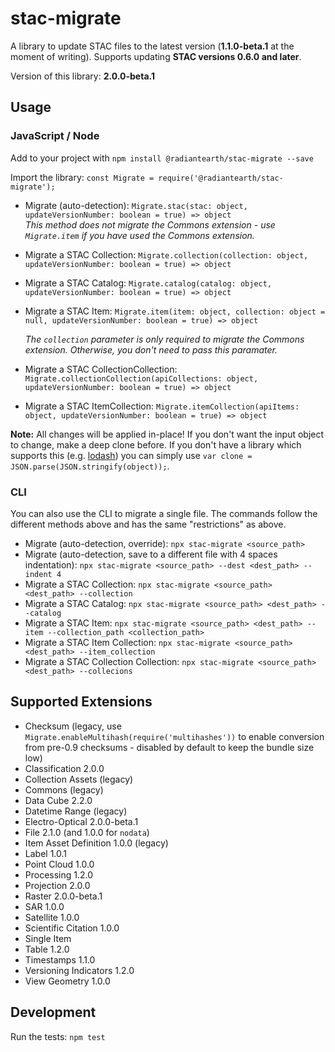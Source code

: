 # stac-migrate

A library to update STAC files to the latest version (**1.1.0-beta.1** at the moment of writing).
Supports updating **STAC versions 0.6.0 and later**.

Version of this library: **2.0.0-beta.1**

## Usage

### JavaScript / Node

Add to your project with `npm install @radiantearth/stac-migrate --save`

Import the library: `const Migrate = require('@radiantearth/stac-migrate');`

* Migrate (auto-detection): `Migrate.stac(stac: object, updateVersionNumber: boolean = true) => object`<br />
  *This method does not migrate the Commons extension - use `Migrate.item` if you have used the Commons extension.*
* Migrate a STAC Collection: `Migrate.collection(collection: object, updateVersionNumber: boolean = true) => object`
* Migrate a STAC Catalog: `Migrate.catalog(catalog: object, updateVersionNumber: boolean = true) => object`
* Migrate a STAC Item: `Migrate.item(item: object, collection: object = null, updateVersionNumber: boolean = true) => object`
  
  *The `collection` parameter is only required to migrate the Commons extension. Otherwise, you don't need to pass this paramater.*
* Migrate a STAC CollectionCollection: `Migrate.collectionCollection(apiCollections: object, updateVersionNumber: boolean = true) => object`
* Migrate a STAC ItemCollection: `Migrate.itemCollection(apiItems: object, updateVersionNumber: boolean = true) => object`

**Note:** All changes will be applied in-place! If you don't want the input object to change, make a deep clone before. If you don't have a library which supports this (e.g. [lodash](https://lodash.com/docs/4.17.15#cloneDeep)) you can simply use `var clone = JSON.parse(JSON.stringify(object));`.

### CLI

You can also use the CLI to migrate a single file.
The commands follow the different methods above and has the same "restrictions" as above.

* Migrate (auto-detection, override): `npx stac-migrate <source_path>`
* Migrate (auto-detection, save to a different file with 4 spaces indentation): `npx stac-migrate <source_path> --dest <dest_path> --indent 4`
* Migrate a STAC Collection: `npx stac-migrate <source_path> <dest_path> --collection`
* Migrate a STAC Catalog: `npx stac-migrate <source_path> <dest_path> --catalog`
* Migrate a STAC Item: `npx stac-migrate <source_path> <dest_path> --item --collection_path <collection_path>`
* Migrate a STAC Item Collection: `npx stac-migrate <source_path> <dest_path> --item_collection`
* Migrate a STAC Collection Collection: `npx stac-migrate <source_path> <dest_path> --collecions`

## Supported Extensions

* Checksum (legacy, use `Migrate.enableMultihash(require('multihashes'))` to enable conversion from pre-0.9 checksums - disabled by default to keep the bundle size low)
* Classification 2.0.0
* Collection Assets (legacy)
* Commons (legacy)
* Data Cube 2.2.0
* Datetime Range (legacy)
* Electro-Optical 2.0.0-beta.1
* File 2.1.0 (and 1.0.0 for `nodata`)
* Item Asset Definition 1.0.0 (legacy)
* Label 1.0.1
* Point Cloud 1.0.0
* Processing 1.2.0
* Projection 2.0.0
* Raster 2.0.0-beta.1
* SAR 1.0.0
* Satellite 1.0.0
* Scientific Citation 1.0.0
* Single Item
* Table 1.2.0
* Timestamps 1.1.0
* Versioning Indicators 1.2.0
* View Geometry 1.0.0

## Development

Run the tests: `npm test`
